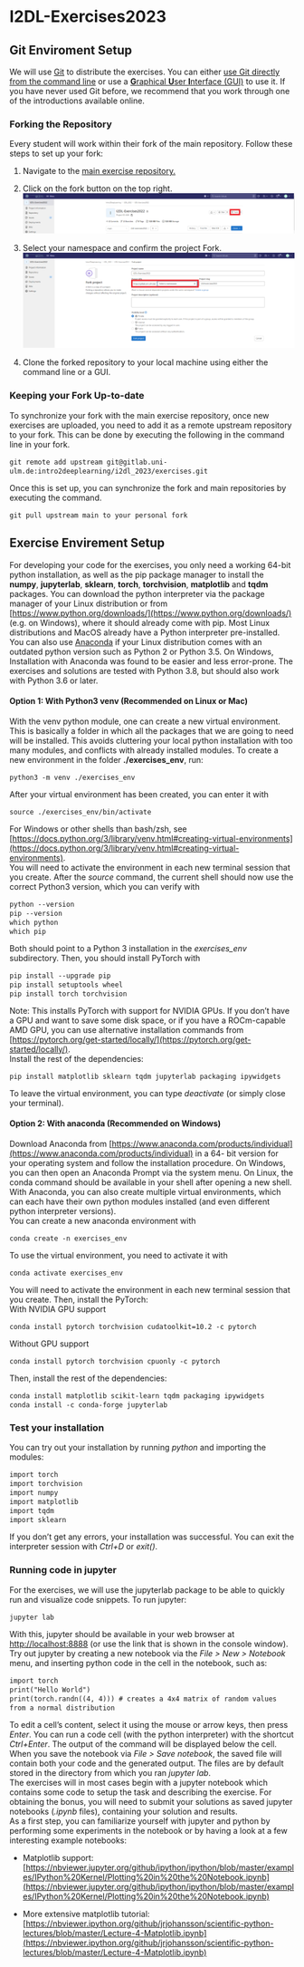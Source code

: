 # I2DL-Exercises2023


## Git Enviroment Setup

We will use [Git](https://git-scm.com/) to distribute the exercises. You can either [use Git directly from the command line](./github-git-cheat-sheet.pdf) or use a [**G**raphical **U**ser **I**nterface (GUI)](https://git-scm.com/downloads/guis) to use it. If you have never used Git before, we recommend that you work through one of the introductions available online.

### Forking the Repository

Every student will work within their fork of the main repository. Follow these steps to set up your fork:

1. Navigate to the [main exercise repository.](https://gitlab.uni-ulm.de/intro2deeplearning/i2dl_2023/exercises)

2. Click on the fork button on the top right.
![Forking](./Images/GitLabAccess4.PNG)

3. Select your namespace and confirm the project Fork.
![Namespace](./Images/GitLabAccess5.PNG)

4. Clone the forked repository to your local machine using either the command line or a GUI.

### Keeping your Fork Up-to-date

To synchronize your fork with the main exercise repository, once new exercises are uploaded, you need to add it as a remote upstream repository to your fork.
This can be done by executing the following in the command line in your fork.
```
git remote add upstream git@gitlab.uni-ulm.de:intro2deeplearning/i2dl_2023/exercises.git
```
Once this is set up, you can synchronize the fork and main repositories by executing the command.
```
git pull upstream main to your personal fork 
```

## Exercise Envirement Setup

For developing your code for the exercises, you only need a working 64-bit python
installation, as well as the pip package manager to install the **numpy**, **jupyterlab**,
**sklearn**, **torch**, **torchvision**, **matplotlib** and **tqdm** packages. You can download
the python interpreter via the package manager of your Linux distribution or from
[https://www.python.org/downloads/](https://www.python.org/downloads/) (e.g. on Windows), where it should already
come with pip. Most Linux distributions and MacOS already have a Python interpreter
pre-installed. You can also use [Anaconda](https://www.anaconda.com/distribution/)
if your Linux distribution comes with an outdated python version such as Python 2 or
Python 3.5. On Windows, Installation with Anaconda was found to be easier and less
error-prone. The exercises and solutions are tested with Python 3.8, but should also
work with Python 3.6 or later.

#### Option 1: With Python3 venv (Recommended on Linux or Mac)

With the venv python module, one can create a new virtual environment. This is
basically a folder in which all the packages that we are going to need will be installed. This avoids cluttering your local python installation with too many modules,
and conflicts with already installed modules. To create a new environment in the folder
**./exercises_env**, run:
```
python3 -m venv ./exercises_env
```
After your virtual environment has been created, you can enter it with
```
source ./exercises_env/bin/activate
```
For Windows or other shells than bash/zsh, see [https://docs.python.org/3/library/venv.html#creating-virtual-environments](https://docs.python.org/3/library/venv.html#creating-virtual-environments).  
You will need to activate the environment in each new terminal session that you create.
After the *source* command, the current shell should now use the correct Python3
version, which you can verify with
```
python --version
pip --version
which python
which pip
```
Both should point to a Python 3 installation in the *exercises_env* subdirectory.
Then, you should install PyTorch with
```
pip install --upgrade pip
pip install setuptools wheel
pip install torch torchvision

```
Note: This installs PyTorch with support for NVIDIA GPUs. If you don’t have a
GPU and want to save some disk space, or if you have a ROCm-capable AMD GPU, you
can use alternative installation commands from [https://pytorch.org/get-started/locally/](https://pytorch.org/get-started/locally/).  
Install the rest of the dependencies:
```
pip install matplotlib sklearn tqdm jupyterlab packaging ipywidgets
```
To leave the virtual environment, you can type *deactivate* (or simply close your
terminal).

#### Option 2: With anaconda (Recommended on Windows)

Download Anaconda from [https://www.anaconda.com/products/individual](https://www.anaconda.com/products/individual) in a 64-
bit version for your operating system and follow the installation procedure. On Windows,
you can then open an Anaconda Prompt via the system menu. On Linux, the conda
command should be available in your shell after opening a new shell.  
With Anaconda, you can also create multiple virtual environments, which can each
have their own python modules installed (and even different python interpreter versions).  
You can create a new anaconda environment with
```
conda create -n exercises_env
```
To use the virtual environment, you need to activate it with
```
conda activate exercises_env
```
You will need to activate the environment in each new terminal session that you create.
Then, install the PyTorch:  
With NVIDIA GPU support
```
conda install pytorch torchvision cudatoolkit=10.2 -c pytorch
```
Without GPU support
```
conda install pytorch torchvision cpuonly -c pytorch
```
Then, install the rest of the dependencies:
```
conda install matplotlib scikit-learn tqdm packaging ipywidgets
conda install -c conda-forge jupyterlab
```
### Test your installation
You can try out your installation by running *python* and importing the modules:
```
import torch
import torchvision
import numpy
import matplotlib
import tqdm
import sklearn
```
If you don’t get any errors, your installation was successful. You can exit the interpreter session with *Ctrl+D* or *exit()*.
### Running code in jupyter
For the exercises, we will use the jupyterlab package to be able to quickly run and
visualize code snippets. To run jupyter:
```
jupyter lab
```
With this, jupyter should be available in your web browser at [http://localhost:8888](http://localhost:8888) (or use the link that is shown in the console window).  
Try out jupyter by creating a new notebook via the *File > New > Notebook* menu,
and inserting python code in the cell in the notebook, such as:
```
import torch
print("Hello World")
print(torch.randn((4, 4))) # creates a 4x4 matrix of random values from a normal distribution
```
To edit a cell’s content, select it using the mouse or arrow keys, then press *Enter*. You
can run a code cell (with the python interpreter) with the shortcut *Ctrl+Enter*. The
output of the command will be displayed below the cell. When you save the notebook
via *File > Save notebook*, the saved file will contain both your code and the generated
output. The files are by default stored in the directory from which you ran *jupyter lab*.  
The exercises will in most cases begin with a jupyter notebook which contains some
code to setup the task and describing the exercise. For obtaining the bonus, you will
need to submit your solutions as saved jupyter notebooks (*.ipynb* files), containing your
solution and results.  
As a first step, you can familiarize yourself with jupyter and python by performing
some experiments in the notebook or by having a look at a few interesting example
notebooks:

* Matplotlib support: [https://nbviewer.jupyter.org/github/ipython/ipython/blob/master/examples/IPython%20Kernel/Plotting%20in%20the%20Notebook.ipynb](https://nbviewer.jupyter.org/github/ipython/ipython/blob/master/examples/IPython%20Kernel/Plotting%20in%20the%20Notebook.ipynb)

* More extensive matplotlib tutorial: [https://nbviewer.ipython.org/github/jrjohansson/scientific-python-lectures/blob/master/Lecture-4-Matplotlib.ipynb](https://nbviewer.ipython.org/github/jrjohansson/scientific-python-lectures/blob/master/Lecture-4-Matplotlib.ipynb)

